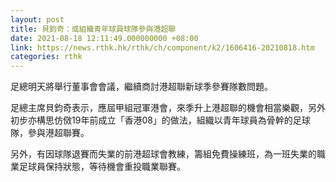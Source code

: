 ```yaml
---
layout: post
title: 貝鈞奇：或組織青年球員球隊參與港超聯
date: 2021-08-18 12:11:49.000000000 +08:00
link: https://news.rthk.hk/rthk/ch/component/k2/1606416-20210818.htm
categories: rthk
---
```


足總明天將舉行董事會會議，繼續商討港超聯新球季參賽隊數問題。

足總主席貝鈞奇表示，應屆甲組冠軍港會，來季升上港超聯的機會相當樂觀，另外初步亦構思仿傚19年前成立「香港08」的做法，組織以青年球員為骨幹的足球隊，參與港超聯賽。

另外，有因球隊退賽而失業的前港超球會教練，籌組免費操練班，為一班失業的職業足球員保持狀態，等待機會重投職業聯賽。
